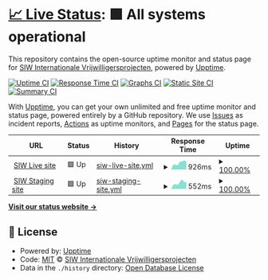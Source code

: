 # [📈 Live Status](https://siwvolunteers.github.io/uptime): <!--live status--> **🟩 All systems operational**

This repository contains the open-source uptime monitor and status page for [SIW Internationale Vrijwilligersprojecten](https://www.siw.nl), powered by [Upptime](https://github.com/upptime/upptime).

[![Uptime CI](https://github.com/siwvolunteers/uptime/workflows/Uptime%20CI/badge.svg)](https://github.com/siwvolunteers/uptime/actions?query=workflow%3A%22Uptime+CI%22)
[![Response Time CI](https://github.com/siwvolunteers/uptime/workflows/Response%20Time%20CI/badge.svg)](https://github.com/siwvolunteers/uptime/actions?query=workflow%3A%22Response+Time+CI%22)
[![Graphs CI](https://github.com/siwvolunteers/uptime/workflows/Graphs%20CI/badge.svg)](https://github.com/siwvolunteers/uptime/actions?query=workflow%3A%22Graphs+CI%22)
[![Static Site CI](https://github.com/siwvolunteers/uptime/workflows/Static%20Site%20CI/badge.svg)](https://github.com/siwvolunteers/uptime/actions?query=workflow%3A%22Static+Site+CI%22)
[![Summary CI](https://github.com/siwvolunteers/uptime/workflows/Summary%20CI/badge.svg)](https://github.com/siwvolunteers/uptime/actions?query=workflow%3A%22Summary+CI%22)

With [Upptime](https://upptime.js.org), you can get your own unlimited and free uptime monitor and status page, powered entirely by a GitHub repository. We use [Issues](https://github.com/siwvolunteers/uptime/issues) as incident reports, [Actions](https://github.com/siwvolunteers/uptime/actions) as uptime monitors, and [Pages](https://siwvolunteers.github.io/uptime) for the status page.

<!--start: status pages-->
<!-- This summary is generated by Upptime (https://github.com/upptime/upptime) -->
<!-- Do not edit this manually, your changes will be overwritten -->
<!-- prettier-ignore -->
| URL | Status | History | Response Time | Uptime |
| --- | ------ | ------- | ------------- | ------ |
| <img alt="" src="https://icons.duckduckgo.com/ip3/www.siw.nl.ico" height="13"> [SIW Live site](https://www.siw.nl) | 🟩 Up | [siw-live-site.yml](https://github.com/siwvolunteers/uptime/commits/HEAD/history/siw-live-site.yml) | <details><summary><img alt="Response time graph" src="./graphs/siw-live-site/response-time-week.png" height="20"> 926ms</summary><br><a href="https://uptime.siw.nl/history/siw-live-site"><img alt="Response time 874" src="https://img.shields.io/endpoint?url=https%3A%2F%2Fraw.githubusercontent.com%2Fsiwvolunteers%2Fuptime%2FHEAD%2Fapi%2Fsiw-live-site%2Fresponse-time.json"></a><br><a href="https://uptime.siw.nl/history/siw-live-site"><img alt="24-hour response time 1086" src="https://img.shields.io/endpoint?url=https%3A%2F%2Fraw.githubusercontent.com%2Fsiwvolunteers%2Fuptime%2FHEAD%2Fapi%2Fsiw-live-site%2Fresponse-time-day.json"></a><br><a href="https://uptime.siw.nl/history/siw-live-site"><img alt="7-day response time 926" src="https://img.shields.io/endpoint?url=https%3A%2F%2Fraw.githubusercontent.com%2Fsiwvolunteers%2Fuptime%2FHEAD%2Fapi%2Fsiw-live-site%2Fresponse-time-week.json"></a><br><a href="https://uptime.siw.nl/history/siw-live-site"><img alt="30-day response time 889" src="https://img.shields.io/endpoint?url=https%3A%2F%2Fraw.githubusercontent.com%2Fsiwvolunteers%2Fuptime%2FHEAD%2Fapi%2Fsiw-live-site%2Fresponse-time-month.json"></a><br><a href="https://uptime.siw.nl/history/siw-live-site"><img alt="1-year response time 874" src="https://img.shields.io/endpoint?url=https%3A%2F%2Fraw.githubusercontent.com%2Fsiwvolunteers%2Fuptime%2FHEAD%2Fapi%2Fsiw-live-site%2Fresponse-time-year.json"></a></details> | <details><summary><a href="https://uptime.siw.nl/history/siw-live-site">100.00%</a></summary><a href="https://uptime.siw.nl/history/siw-live-site"><img alt="All-time uptime 99.88%" src="https://img.shields.io/endpoint?url=https%3A%2F%2Fraw.githubusercontent.com%2Fsiwvolunteers%2Fuptime%2FHEAD%2Fapi%2Fsiw-live-site%2Fuptime.json"></a><br><a href="https://uptime.siw.nl/history/siw-live-site"><img alt="24-hour uptime 100.00%" src="https://img.shields.io/endpoint?url=https%3A%2F%2Fraw.githubusercontent.com%2Fsiwvolunteers%2Fuptime%2FHEAD%2Fapi%2Fsiw-live-site%2Fuptime-day.json"></a><br><a href="https://uptime.siw.nl/history/siw-live-site"><img alt="7-day uptime 100.00%" src="https://img.shields.io/endpoint?url=https%3A%2F%2Fraw.githubusercontent.com%2Fsiwvolunteers%2Fuptime%2FHEAD%2Fapi%2Fsiw-live-site%2Fuptime-week.json"></a><br><a href="https://uptime.siw.nl/history/siw-live-site"><img alt="30-day uptime 99.95%" src="https://img.shields.io/endpoint?url=https%3A%2F%2Fraw.githubusercontent.com%2Fsiwvolunteers%2Fuptime%2FHEAD%2Fapi%2Fsiw-live-site%2Fuptime-month.json"></a><br><a href="https://uptime.siw.nl/history/siw-live-site"><img alt="1-year uptime 99.88%" src="https://img.shields.io/endpoint?url=https%3A%2F%2Fraw.githubusercontent.com%2Fsiwvolunteers%2Fuptime%2FHEAD%2Fapi%2Fsiw-live-site%2Fuptime-year.json"></a></details>
| <img alt="" src="https://icons.duckduckgo.com/ip3/staging.siw.nl.ico" height="13"> [SIW Staging site](https://staging.siw.nl) | 🟩 Up | [siw-staging-site.yml](https://github.com/siwvolunteers/uptime/commits/HEAD/history/siw-staging-site.yml) | <details><summary><img alt="Response time graph" src="./graphs/siw-staging-site/response-time-week.png" height="20"> 552ms</summary><br><a href="https://uptime.siw.nl/history/siw-staging-site"><img alt="Response time 727" src="https://img.shields.io/endpoint?url=https%3A%2F%2Fraw.githubusercontent.com%2Fsiwvolunteers%2Fuptime%2FHEAD%2Fapi%2Fsiw-staging-site%2Fresponse-time.json"></a><br><a href="https://uptime.siw.nl/history/siw-staging-site"><img alt="24-hour response time 627" src="https://img.shields.io/endpoint?url=https%3A%2F%2Fraw.githubusercontent.com%2Fsiwvolunteers%2Fuptime%2FHEAD%2Fapi%2Fsiw-staging-site%2Fresponse-time-day.json"></a><br><a href="https://uptime.siw.nl/history/siw-staging-site"><img alt="7-day response time 552" src="https://img.shields.io/endpoint?url=https%3A%2F%2Fraw.githubusercontent.com%2Fsiwvolunteers%2Fuptime%2FHEAD%2Fapi%2Fsiw-staging-site%2Fresponse-time-week.json"></a><br><a href="https://uptime.siw.nl/history/siw-staging-site"><img alt="30-day response time 534" src="https://img.shields.io/endpoint?url=https%3A%2F%2Fraw.githubusercontent.com%2Fsiwvolunteers%2Fuptime%2FHEAD%2Fapi%2Fsiw-staging-site%2Fresponse-time-month.json"></a><br><a href="https://uptime.siw.nl/history/siw-staging-site"><img alt="1-year response time 727" src="https://img.shields.io/endpoint?url=https%3A%2F%2Fraw.githubusercontent.com%2Fsiwvolunteers%2Fuptime%2FHEAD%2Fapi%2Fsiw-staging-site%2Fresponse-time-year.json"></a></details> | <details><summary><a href="https://uptime.siw.nl/history/siw-staging-site">100.00%</a></summary><a href="https://uptime.siw.nl/history/siw-staging-site"><img alt="All-time uptime 70.31%" src="https://img.shields.io/endpoint?url=https%3A%2F%2Fraw.githubusercontent.com%2Fsiwvolunteers%2Fuptime%2FHEAD%2Fapi%2Fsiw-staging-site%2Fuptime.json"></a><br><a href="https://uptime.siw.nl/history/siw-staging-site"><img alt="24-hour uptime 100.00%" src="https://img.shields.io/endpoint?url=https%3A%2F%2Fraw.githubusercontent.com%2Fsiwvolunteers%2Fuptime%2FHEAD%2Fapi%2Fsiw-staging-site%2Fuptime-day.json"></a><br><a href="https://uptime.siw.nl/history/siw-staging-site"><img alt="7-day uptime 100.00%" src="https://img.shields.io/endpoint?url=https%3A%2F%2Fraw.githubusercontent.com%2Fsiwvolunteers%2Fuptime%2FHEAD%2Fapi%2Fsiw-staging-site%2Fuptime-week.json"></a><br><a href="https://uptime.siw.nl/history/siw-staging-site"><img alt="30-day uptime 99.95%" src="https://img.shields.io/endpoint?url=https%3A%2F%2Fraw.githubusercontent.com%2Fsiwvolunteers%2Fuptime%2FHEAD%2Fapi%2Fsiw-staging-site%2Fuptime-month.json"></a><br><a href="https://uptime.siw.nl/history/siw-staging-site"><img alt="1-year uptime 70.31%" src="https://img.shields.io/endpoint?url=https%3A%2F%2Fraw.githubusercontent.com%2Fsiwvolunteers%2Fuptime%2FHEAD%2Fapi%2Fsiw-staging-site%2Fuptime-year.json"></a></details>

<!--end: status pages-->

[**Visit our status website →**](https://siwvolunteers.github.io/uptime)

## 📄 License

- Powered by: [Upptime](https://github.com/upptime/upptime)
- Code: [MIT](./LICENSE) © [SIW Internationale Vrijwilligersprojecten](https://www.siw.nl)
- Data in the `./history` directory: [Open Database License](https://opendatacommons.org/licenses/odbl/1-0/)
